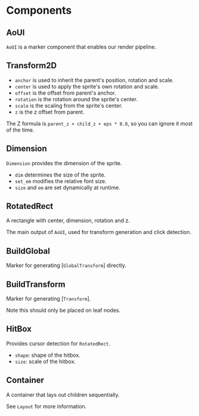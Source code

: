 # Components

## AoUI

`AoUI` is a marker component that enables our render pipeline.

## Transform2D

- `anchor` is used to inherit the parent's position, rotation and scale.
- `center` is used to apply the sprite's own rotation and scale.
- `offset` is the offset from parent's anchor.
- `rotation` is the rotation around the sprite's center.
- `scale` is the scaling from the sprite's center.
- `z` is the z offset from parent.

The Z formula is `parent_z + child_z + eps * 8.0`,
so you can ignore it most of the time.

## Dimension

`Dimension` provides the dimension of the sprite.

- `dim` determines the size of the sprite.
- `set_em` modifies the relative font size.
- `size` and `em` are set dynamically at runtime.

## RotatedRect

A rectangle with center, dimension, rotation and z.

The main output of `AoUI`,
used for transform generation and click detection.

## BuildGlobal

Marker for generating [`GlobalTransform`] directly.

## BuildTransform

Marker for generating [`Transform`].

Note this should only be placed on leaf nodes.

## HitBox

Provides cursor detection for `RotatedRect`.

- `shape`: shape of the hitbox.
- `size`: scale of the hitbox.

## Container

A container that lays out children sequentially.

See `Layout` for more information.
